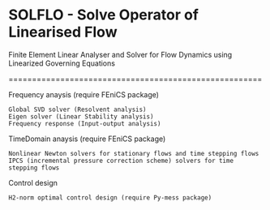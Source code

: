 # SOLFLO - Solve Operator of Linearised Flow

Finite Element Linear Analyser and Solver for Flow Dynamics using Linearized Governing Equations

======================================================

Frequency anaysis (require FEniCS package)

	Global SVD solver (Resolvent analysis)
	Eigen solver (Linear Stability analysis)
	Frequency response (Input-output analysis)
	
TimeDomain anaysis (require FEniCS package)

	Nonlinear Newton solvers for stationary flows and time stepping flows
	IPCS (incremental pressure correction scheme) solvers for time stepping flows
	
Control design

	H2-norm optimal control design (require Py-mess package)
